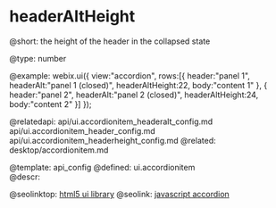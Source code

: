headerAltHeight
=============


@short:
	the height of the header in the collapsed state

@type: number

@example:
webix.ui({ 
    view:"accordion",
    rows:[{
        header:"panel 1",
        headerAlt:"panel 1 (closed)",
        headerAltHeight:22,
        body:"content 1"
    },
    { 
        header:"panel 2",
        headerAlt:"panel 2 (closed)",
        headerAltHeight:24,
        body:"content 2"
    }]
});

@relatedapi:
    api/ui.accordionitem_headeralt_config.md
    api/ui.accordionitem_header_config.md
	api/ui.accordionitem_headerheight_config.md
@related: 
    desktop/accordionitem.md


@template:	api_config
@defined:	ui.accordionitem	
@descr:




@seolinktop: [html5 ui library](https://webix.com)
@seolink: [javascript accordion](https://webix.com/widget/accordion/)